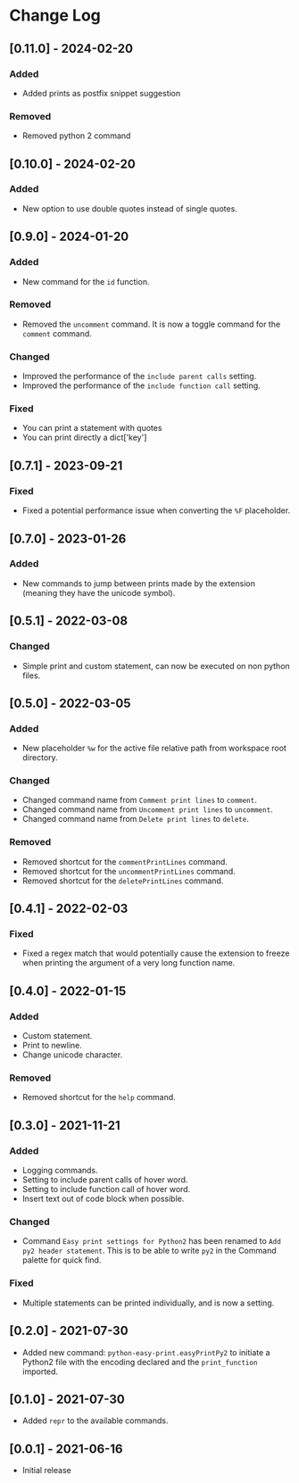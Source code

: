 # Change Log

## [0.11.0] - 2024-02-20

### Added

- Added prints as postfix snippet suggestion

### Removed

- Removed python 2 command

## [0.10.0] - 2024-02-20

### Added

- New option to use double quotes instead of single quotes.

## [0.9.0] - 2024-01-20

### Added

- New command for the `id` function.

### Removed

- Removed the `uncomment` command. It is now a toggle command for the `comment` command.

### Changed

- Improved the performance of the `include parent calls` setting.
- Improved the performance of the `include function call` setting.

### Fixed

- You can print a statement with quotes
- You can print directly a dict['key']

## [0.7.1] - 2023-09-21

### Fixed

- Fixed a potential performance issue when converting the `%F` placeholder.

## [0.7.0] - 2023-01-26

### Added

- New commands to jump between prints made by the extension (meaning they have the unicode symbol).

## [0.5.1] - 2022-03-08

### Changed

- Simple print and custom statement, can now be executed on non python files.

## [0.5.0] - 2022-03-05

### Added

- New placeholder `%w` for the active file relative path from workspace root directory.

### Changed

- Changed command name from `Comment print lines` to `comment`.
- Changed command name from `Uncomment print lines` to `uncomment`.
- Changed command name from `Delete print lines` to `delete`.

### Removed

- Removed shortcut for the `commentPrintLines` command.
- Removed shortcut for the `uncommentPrintLines` command.
- Removed shortcut for the `deletePrintLines` command.

## [0.4.1] - 2022-02-03

### Fixed

- Fixed a regex match that would potentially cause the extension to freeze when
printing the argument of a very long function name.

## [0.4.0] - 2022-01-15

### Added

- Custom statement.
- Print to newline.
- Change unicode character.

### Removed

- Removed shortcut for the `help` command.

## [0.3.0] - 2021-11-21

### Added

- Logging commands.
- Setting to include parent calls of hover word.
- Setting to include function call of hover word.
- Insert text out of code block when possible.

### Changed

- Command `Easy print settings for Python2` has been renamed to `Add py2 header statement`. This is to be able to write `py2` in the Command palette for quick find.

### Fixed

- Multiple statements can be printed individually, and is now a setting.

## [0.2.0] - 2021-07-30

- Added new command: `python-easy-print.easyPrintPy2` to initiate a Python2 file with the encoding declared and the `print_function` imported.

## [0.1.0] - 2021-07-30

- Added `repr` to the available commands.

## [0.0.1] - 2021-06-16

- Initial release

